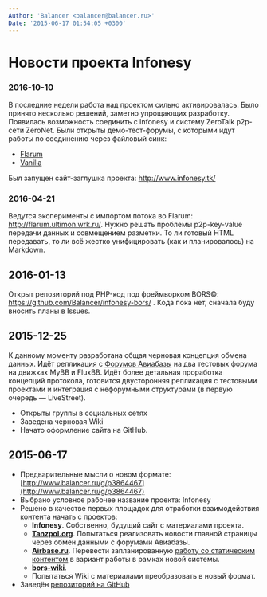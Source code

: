 ```yaml
---
Author: 'Balancer <balancer@balancer.ru>'
Date: '2015-06-17 01:54:05 +0300'
---
```


# Новости проекта Infonesy

### 2016-10-10

В последние недели работа над проектом сильно активировалась. Было принято несколько решений, заметно упрощающих разработку. Появилась возможность соединить с Infonesy и систему ZeroTalk p2p-сети ZeroNet. Были открыты демо-тест-форумы, с которыми идут работы по соединению через файловый синк:

- [Flarum](http://vanilla.infonesy.tk/)
- [Vanilla](http://vanilla.infonesy.tk/)

Был запущен сайт-заглушка проекта: http://www.infonesy.tk/

### 2016-04-21

Ведутся эксперименты с импортом потока во Flarum: <http://flarum.ultimon.wrk.ru/>. Нужно решать проблемы p2p-key-value передачи данных и совмещением разметки. То ли готовый HTML передавать, то ли всё жестко унифицировать (как и планировалось) на Markdown.

## 2016-01-13

Открыт репозиторий под PHP-код под фреймворком BORS©: https://github.com/Balancer/infonesy-bors/ . Кода пока нет, сначала буду вносить планы в Issues.

## 2015-12-25

К данному моменту разработана общая черновая концепция обмена данных.
Идёт репликация с [Форумов Авиабазы](http://forums.balancer.ru/) на два
тестовых форума на движках MyBB и FluxBB. Идёт более детальная проработка
концепций протокола, готовится двусторонняя репликация с тестовыми
проектами и интеграция с нефорумными структурами (в первую очередь —
LiveStreet).

* Открыты группы в социальных сетях
* Заведена черновая Wiki
* Начато оформление сайта на GitHub.

## 2015-06-17

- Предварительные мысли о новом формате: [http://www.balancer.ru/g/p3864467](http://www.balancer.ru/g/p3864467)
- Выбрано условное рабочее название проекта: Infonesy
- Решено в качестве первых площадок для отработки взаимодействия контента начать с проектов:
  - **Infonesy**. Собственно, будущий сайт с материалами проекта.
  - **[Tanzpol.org](http://www.tanzpol.org/)**. Попытаться реализовать новости главной страницы через обмен данными с форумами Авиабазы.
  - **[Airbase.ru](http://www.airbase.ru/)**. Перевести запланированную [работу со статическим контентом](http://www.wrk.ru/support/2015/02/t87006--novyj-format-razrabotki-sajtov-i-airbase-ru-v-chastnosti.853.html) в вариант работы в рамках новой системы.
  - **[bors-wiki](https://bitbucket.org/Balancer/bors-core/wiki/)**.
  - Попытаться Wiki с материалами преобразовать в новый формат.
- Заведён [репозиторий на GitHub](https://github.com/Balancer/infonesy)
